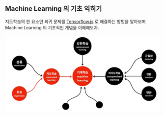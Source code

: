 ## Machine Learning 의 기초 익히기

지도학습의 한 요소인 회귀 문제를 [Tensorflow.js](https://www.tensorflow.org/js) 로 해결하는 방법을 알아보며 Machine Learning 의 기초적인 개념을 이해해보자. 

![img.png](img.png)
